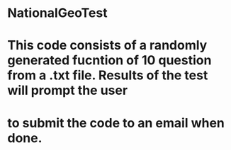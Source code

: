 # NationalGeoTest

# This code consists of a randomly generated fucntion of 10 question from a .txt file. Results of the test will prompt the user
# to submit the code to an email when done.
